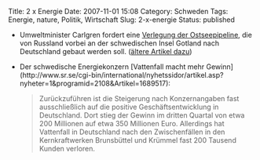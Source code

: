 Title: 2 x Energie
Date: 2007-11-01 15:08
Category: Schweden
Tags: Energie, nature, Politik, Wirtschaft
Slug: 2-x-energie
Status: published

-   Umweltminister Carlgren fordert eine [Verlegung der
    Ostseepipeline](http://www.sr.se/cgi-bin/international/nyhetssidor/artikel.asp?nyheter=1&programid=2108&Artikel=1690203),
    die von Russland vorbei an der schwedischen Insel Gotland nach
    Deutschland gebaut werden soll. ([ältere Artikel
    dazu](http://www.fiket.de/tag/ostsee+energie/))

<ul>
<li>
Der schwedische Energiekonzern [Vattenfall macht mehr
Gewinn](http://www.sr.se/cgi-bin/international/nyhetssidor/artikel.asp?nyheter=1&programid=2108&Artikel=1689517):  

> Zurückzuführen ist die Steigerung nach Konzernangaben fast
> ausschließlich auf die positive Geschäftsentwicklung in Deutschland.
> Dort stieg der Gewinn im dritten Quartal von etwa 200 Millionen auf
> etwa 350 Millionen Euro. Allerdings hat Vattenfall in Deutschland nach
> den Zwischenfällen in den Kernkraftwerken Brunsbüttel und Krümmel fast
> 200 Tausend Kunden verloren.

